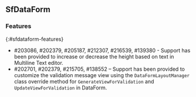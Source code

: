 ## SfDataForm

### Features
{:#sfdataform-features}

* \#203086, \#202379, \#205187, \#212307, \#216539, \#139380 - Support has been provided to increase or decrease the height based on text in Multiline Text editor.
* \#202701, \#202379, \#215705, \#138552 – Support has been provided to customize the validation message view using the `DataFormLayoutManager` class override method for `GenerateViewForValidation` and `UpdateViewForValidation` in DataForm.


